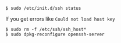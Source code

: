 ```
$ sudo /etc/init.d/ssh status
```

If you get errors like `Could not load host key`

```
$ sudo rm -f /etc/ssh/ssh_host*
$ sudo dpkg-reconfigure openssh-server
```
